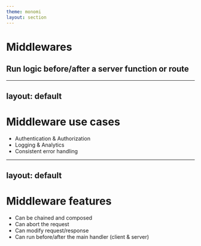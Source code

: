 ```yaml
---
theme: monomi
layout: section
---
```


# Middlewares

## Run logic before/after a server function or route

---
layout: default
---

# Middleware use cases

- Authentication & Authorization
- Logging & Analytics
- Consistent error handling

---
layout: default
---

# Middleware features

- Can be chained and composed
- Can abort the request
- Can modify request/response
- Can run before/after the main handler (client & server)
